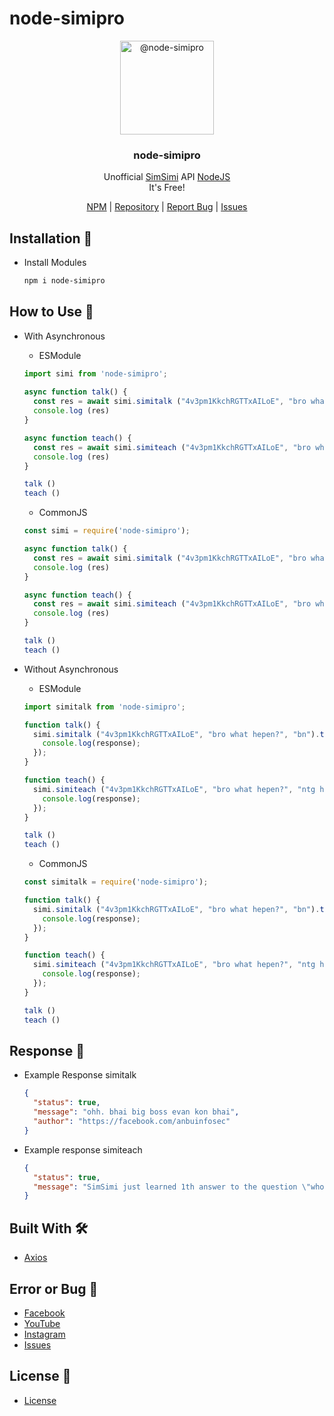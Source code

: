 # node-simipro
<p align="center">
  <img alt="@node-simipro" style="width: 150px;" src="https://cdn.discordapp.com/attachments/858321432178196490/1055677997694320700/ei_1671763615054-removebg-preview.png">
</p>
<div align="center">
  <h3>node-simipro</h3>
  <p>Unofficial <a href="https://simsimi.com">SimSimi</a> API <a href="https://nodejs.org">NodeJS</a><br>It's Free!</p>
</div>
<div align="center">
  <a href="https://www.npmjs.com/package/node-simipro">NPM</a> | <a href="https://github.com/anbuinfosec/node-simipro">Repository</a> | <a href="https://dsc.gg/DrelezTM">Report Bug</a> | <a href="https://github.com/anbuinfosec/node-simipro/issues">Issues</a>
</div>

## Installation 📑
* Install Modules
  ```sh
  npm i node-simipro
  ```
 
 ## How to Use 🔭
 * With Asynchronous
   * ESModule
    ```js
    import simi from 'node-simipro';
  
    async function talk() {
      const res = await simi.simitalk ("4v3pm1KkchRGTTxAILoE", "bro what hepen?", "bn");
      console.log (res)
    }

    async function teach() {
      const res = await simi.simiteach ("4v3pm1KkchRGTTxAILoE", "bro what hepen?", "ntg hepen bruh!", "bn");
      console.log (res)
    }

    talk ()
    teach ()
    ```
   * CommonJS
    ```js
    const simi = require('node-simipro');
   
    async function talk() {
      const res = await simi.simitalk ("4v3pm1KkchRGTTxAILoE", "bro what hepen?", "bn");
      console.log (res)
    }

    async function teach() {
      const res = await simi.simiteach ("4v3pm1KkchRGTTxAILoE", "bro what hepen?", "ntg hepen bruh!", "bn");
      console.log (res)
    }

    talk ()
    teach ()
    ```
  
 * Without Asynchronous
   * ESModule
    ```js
    import simitalk from 'node-simipro';

    function talk() {
      simi.simitalk ("4v3pm1KkchRGTTxAILoE", "bro what hepen?", "bn").then((response) => {
        console.log(response);
      });
    }

    function teach() {
      simi.simiteach ("4v3pm1KkchRGTTxAILoE", "bro what hepen?", "ntg hepen bruh!", "bn").then((response) => {
        console.log(response);
      });
    }

    talk ()
    teach ()
    ```
   * CommonJS
    ```js
    const simitalk = require('node-simipro');

    function talk() {
      simi.simitalk ("4v3pm1KkchRGTTxAILoE", "bro what hepen?", "bn").then((response) => {
        console.log(response);
      });
    }

    function teach() {
      simi.simiteach ("4v3pm1KkchRGTTxAILoE", "bro what hepen?", "ntg hepen bruh!", "bn").then((response) => {
        console.log(response);
      });
    }

    talk ()
    teach ()
    ```
    
## Response 📨
* Example Response simitalk
  ```json
  {
    "status": true,
    "message": "ohh. bhai big boss evan kon bhai",
    "author": "https://facebook.com/anbuinfosec"
  }
  ```
* Example response simiteach
  ```json
  {
    "status": true,
    "message": "SimSimi just learned 1th answer to the question \"who is anbuinfosec?\""
  }
  ```

## Built With 🛠
* [Axios](https://axios-http.com/docs/intro)

## Error or Bug 🐞
* [Facebook](https://facebook.com/anbuinfosec)
* [YouTube](https://www.youtube.com/akxvau)
* [Instagram](https://www.instagram.com/anbuinfosec)
* [Issues](https://github.com/anbuinfosec/node-simipro/issues)

## License 📜
* [License](https://github.com/anbuinfosec/node-simipro/blob/main/LICENSE)
